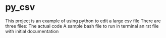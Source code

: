 # py_csv
This project is an example of using python to edit a large csv file
There are three files:
   The actual code
   A sample bash file to run in terminal
   an rst file with initial documentation
